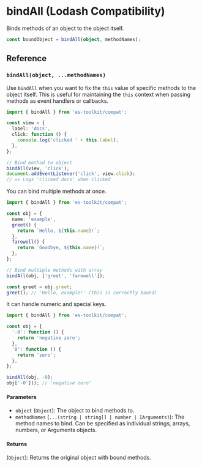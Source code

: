 # bindAll (Lodash Compatibility)

Binds methods of an object to the object itself.

```typescript
const boundObject = bindAll(object, methodNames);
```

## Reference

### `bindAll(object, ...methodNames)`

Use `bindAll` when you want to fix the `this` value of specific methods to the object itself. This is useful for maintaining the `this` context when passing methods as event handlers or callbacks.

```typescript
import { bindAll } from 'es-toolkit/compat';

const view = {
  label: 'docs',
  click: function () {
    console.log('clicked ' + this.label);
  },
};

// Bind method to object
bindAll(view, 'click');
document.addEventListener('click', view.click);
// => Logs 'clicked docs' when clicked
```

You can bind multiple methods at once.

```typescript
import { bindAll } from 'es-toolkit/compat';

const obj = {
  name: 'example',
  greet() {
    return `Hello, ${this.name}!`;
  },
  farewell() {
    return `Goodbye, ${this.name}!`;
  },
};

// Bind multiple methods with array
bindAll(obj, ['greet', 'farewell']);

const greet = obj.greet;
greet(); // 'Hello, example!' (this is correctly bound)
```

It can handle numeric and special keys.

```typescript
import { bindAll } from 'es-toolkit/compat';

const obj = {
  '-0': function () {
    return 'negative zero';
  },
  '0': function () {
    return 'zero';
  },
};

bindAll(obj, -0);
obj['-0'](); // 'negative zero'
```

#### Parameters

- `object` (`Object`): The object to bind methods to.
- `methodNames` (`...(string | string[] | number | IArguments)`): The method names to bind. Can be specified as individual strings, arrays, numbers, or Arguments objects.

#### Returns

(`Object`): Returns the original object with bound methods.
